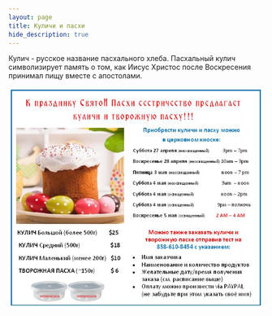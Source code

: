 ```yaml
---
layout: page
title: Куличи и пасхи
hide_description: true
---
```

Кулич - русское название пасхального хлеба.
Пасхальный кулич символизирует память о том, как Иисус Христос после Воскресения принимал пищу вместе с апостолами.

![Куличи и пасхи](/assets/img/kulichi_ad.JPG#right)

